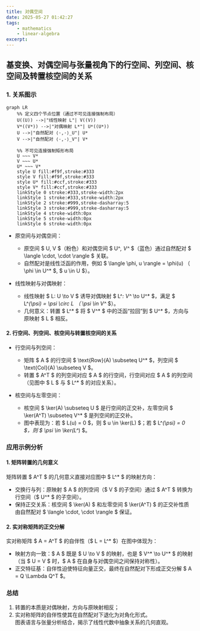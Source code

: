 ```yaml
---
title: 对偶空间
date: 2025-05-27 01:42:27
tags:
    - mathematics
    - linear-algebra
excerpt: 
---
```

## 基变换、对偶空间与张量视角下的行空间、列空间、核空间及转置核空间的关系

### 1. 关系图示
```mermaid
graph LR
    %% 定义四个节点位置（通过不可见连接强制布局）
    U((U)) -->|"线性映射 L"| V((V))
    V*((V*)) -->|"对偶映射 L*"| U*((U*))
    U -->|"自然配对 ⟨·,·⟩_U"| U*
    V -->|"自然配对 ⟨·,·⟩_V"| V*

    %% 不可见连接强制矩形布局
    U ~~~ V*
    V ~~~ U*
    U* ~~~ V*
    style U fill:#f9f,stroke:#333
    style V fill:#f9f,stroke:#333
    style U* fill:#ccf,stroke:#333
    style V* fill:#ccf,stroke:#333
    linkStyle 0 stroke:#333,stroke-width:2px
    linkStyle 1 stroke:#333,stroke-width:2px
    linkStyle 2 stroke:#999,stroke-dasharray:5
    linkStyle 3 stroke:#999,stroke-dasharray:5
    linkStyle 4 stroke-width:0px
    linkStyle 5 stroke-width:0px
    linkStyle 6 stroke-width:0px
```

- 原空间与对偶空间：  
  - 原空间 $ U, V $（粉色）和对偶空间 $ U^*, V^* $（蓝色）通过自然配对 $ \langle \cdot, \cdot \rangle $ 关联。  
  - 自然配对是线性泛函的作用，例如 $ \langle \phi, u \rangle = \phi(u) $（$ \phi \in U^* $, $ u \in U $）。

- 线性映射与对偶映射：  
  - 线性映射 $ L: U \to V $ 诱导对偶映射 $ L^*: V^* \to U^* $，满足 $ L^*(\psi) = \psi \circ L $（$ \psi \in V^* $）。  
  - 几何意义：转置 $ L^* $ 将 $ V^* $ 中的泛函“拉回”到 $ U^* $，方向与原映射 $ L $ 相反。


#### 2. 行空间、列空间、核空间与转置核空间的关系
- 行空间与列空间：  
  - 矩阵 $ A $ 的行空间 $ \text{Row}(A) \subseteq U^* $，列空间 $ \text{Col}(A) \subseteq V $。  
  - 转置 $ A^T $ 的列空间对应 $ A $ 的行空间，行空间对应 $ A $ 的列空间（见图中 $ L $ 与 $ L^* $ 的对应关系）。

- 核空间与左零空间：  
  - 核空间 $ \ker(A) \subseteq U $ 是行空间的正交补，左零空间 $ \ker(A^T) \subseteq V^* $ 是列空间的正交补。  
  - 图中表现为：若 $ L(u) = 0 $，则 $ u \in \ker(L) $；若 $ L^*(\psi) = 0 $，则 $ \psi \in \ker(L^*) $。


### 应用示例分析

#### 1. 矩阵转置的几何意义
矩阵转置 $ A^T $ 的几何意义直接对应图中 $ L^* $ 的映射方向：  
- 交换行与列：原映射 $ A $ 的列空间（$ V $ 的子空间）通过 $ A^T $ 转换为行空间（$ U^* $ 的子空间）。  
- 保持正交关系：核空间 $ \ker(A) $ 和左零空间 $ \ker(A^T) $ 的正交补性质由自然配对 $ \langle \cdot, \cdot \rangle $ 保证。


#### 2. 实对称矩阵的正交分解
实对称矩阵 $ A = A^T $ 的自伴性（$ L = L^* $）在图中体现为：  
- 映射方向一致：$ A $ 既是 $ U \to V $ 的映射，也是 $ V^* \to U^* $ 的映射（当 $ U = V $ 时，$ A $ 在自身与对偶空间之间保持对称性）。  
- 正交特征基：自伴性迫使特征向量正交，最终在自然配对下形成正交分解 $ A = Q \Lambda Q^T $。


### 总结
1. 转置的本质是对偶映射，方向与原映射相反；  
2. 实对称矩阵的自伴性使其在自然配对下退化为对角化形式。  
图表语言与张量分析结合，揭示了线性代数中抽象关系的几何直观。